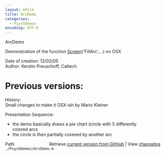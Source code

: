 ```yaml
---
layout: mfile
title: ArcDemo
categories:
  - PsychDemos
encoding: UTF-8
---
```


ArcDemo  

Demonstration of the function [Screen](/docs/Screen)('FillArc',...) on OSX  

Date of creation: 12/02/05  
Author: Kerstin Preuschoff, Caltech  

# Previous versions:  

History:  
Small changes to make it OSX-ish by Mario Kleiner  

Presentation Sequence:  
  - the demo basically draws a pie chart (circle with 3 differently  
  colored arcs  
  - the circle is then partially covered by another arc  



<div class="code_header" style="text-align:right;">
  <span style="float:left;">Path&nbsp;&nbsp;</span> <span class="counter">Retrieve <a href=
  "https://raw.github.com/Psychtoolbox-3/Psychtoolbox-3/beta/./PsychDemos/ArcDemo.m">current version from GitHub</a> | View <a href=
  "https://github.com/Psychtoolbox-3/Psychtoolbox-3/commits/beta/./PsychDemos/ArcDemo.m">changelog</a></span>
</div>
<div class="code">
  <code>./PsychDemos/ArcDemo.m</code>
</div>
